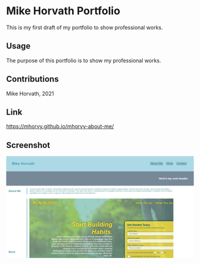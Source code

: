 # Mike Horvath Portfolio

This is my first draft of my portfolio to show professional works. 

## Usage

The purpose of this portfolio is to show my professional works. 

## Contributions

Mike Horvath, 2021

## Link 

https://mhorvy.github.io/mhorvy-about-me/

## Screenshot

![Screenshot](assets\images\screenshot.JPG)